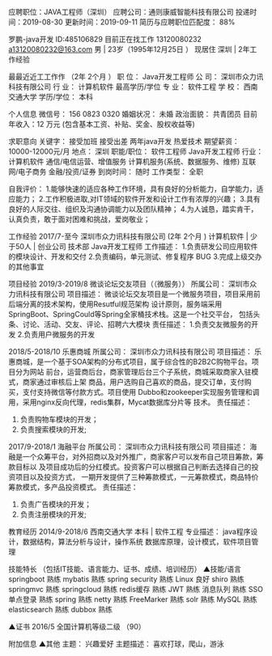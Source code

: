 应聘职位：JAVA工程师（深圳） 
应聘公司：通则康威智能科技有限公司 
投递时间：2019-08-30 更新时间：2019-09-11 
简历与应聘职位匹配度： 88% 

罗鹏-java开发 ID:485106829 
目前正在找工作 13120080232 a13120080232@163.com 
男 | 23岁（1995年12月25日 ） 
现居住 深圳 | 2年工作经验 

最最近近工工作作 （2年 2个月 ） 
职 位： Java开发工程师 
公 司： 深圳市众力讯科技有限公司 
行 业： 计算机软件 最高学历/学位 专 业： 软件工程 学 校： 西南交通大学 
学历/学位： 本科 

个人信息 
微信号： 156 0823 0320 
婚姻状况： 未婚 
政治面貌： 共青团员 
目前年收入：12 万元 (包含基本工资、补贴、奖金、股权收益等) 

求职意向 关键字： 接受加班 接受出差 两年java开发 热爱技术 
期望薪资： 10000-12000元/月 
地点： 深圳 
职能/职位： 软件工程师 Java开发工程师 
行业： 计算机软件 通信/电信运营、增值服务 计算机服务(系统、数据服务、维修) 互联 网/电子商务 金融/投资/证券 
到岗时间： 随时 
工作类型： 全职 

自我评价： 
1.能够快速的适应各种工作环境，具有良好的分析能力，自学能力，适应能力； 
2.工作积极进取,对IT领域的软件开发和设计工作有浓厚的兴趣； 
3.具有良好的人际交往、组织及沟通协调能力以及团队精神； 
4.为人诚恳，踏实肯干，认真负责，敢于面对困难和挑战，爱岗敬业； 

工作经验 
2017/7-至今 深圳市众力讯科技有限公司 (2年 2个月 ) 计算机软件 | 少于50人 | 创业公司 
技术部 Java开发工程师 
工作描述： 
1.负责研发公司应用软件的模块设计、开发和交付 
2.负责编码，单元测试、修复程序 BUG 
3.完成上级交办的其他事宜 

项目经验 
2019/3-2019/8 微谈论坛交友项目（（微服务）） 
所属公司： 深圳市众力讯科技有限公司 
项目描述： 微谈论坛交友项目是一个微服务项目，项目采用前后端分离的技术架构，使用Resutful规范架构 
设计原则，服务端采用SpringBoot、SpringCould等Spring全家桶技术栈。这是一个社交平台， 包括头条、讨论、活动、交友、评论、招聘六大模块 
责任描述： 
1.负责交友微服务的开发
2.负责用户微服务的开发 

2018/5-2018/10 乐惠商城 
所属公司： 深圳市众力讯科技有限公司 
项目描述： 乐惠商城，是一个基于SOA架构的分布式项目，属于综合性的B2B2C购物平台。项目分为网站 前台，运营商后台，商家管理后台三个子系统，商城采取商家入驻模式，商家通过审核后上架 商品，用户选购自己喜欢的商品，提交订单，支付购买，支付支持微信等付款方式。项目使用 Dubbo和zookeeper实现服务管理和调用，采用nginx反向代理，redis集群，Mycat数据库分片等 技术。 
责任描述： 
1. 负责购物车模块的开发； 
2. 负责搜索模块的开发; 

2017/9-2018/1 海融平台 
所属公司： 深圳市众力讯科技有限公司 
项目描述： 海融是一个众筹平台，对外招商以及对外推广，商家客户可以发布自己项目筹款，筹款目标以 及项目成功后的分红模式。投资客户可以根据自己判断去选择自己的投资项目以及投资方式， 一期开发提供了三种筹款模式，一元筹款模式，商品特价筹款模式，多产品投资模式。 
责任描述： 
1. 负责广告模块的开发； 
2. 负责注册模块的开发; 

教育经历 
2014/9-2018/6 西南交通大学 本科 | 软件工程 
专业描述： java程序设计，数据结构，算法分析与设计，操作系统 数据库原理，设计模式，软件项目管理 

技能特长 （包括IT技能、语言能力、证书、成绩、培训经历） 
▲技能/语言 springboot 熟练 mybatis 熟练 spring security 熟练 Linux 良好 shiro 熟练 springmvc 熟练 springcloud 熟练 redis缓存 熟练 JWT 熟练 消息队列 熟练 SSO单点登录 熟练 spring 熟练 netty 熟练 FreeMarker 熟练 solr 熟练 MySQL 熟练 elasticsearch 熟练 dubbox 熟练 

▲证书 2016/5 全国计算机等级二级 （90） 

附加信息 
▲其他 主题： 兴趣爱好 主题描述： 喜欢打球，爬山，游泳